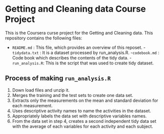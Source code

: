 # Getting and Cleaning data Course Project

This is the Coursera curse project for the Getting and Cleaning data.
This repository contains the following files:
 - `README.md` : This file, which provides an overview of this reposet.
 -`tidydata.txt` : It is a dataset processed by run_analysis.R.
 -`codebook.md` : Code book which describes the contents of the tidy data.
 -`run_analysis.R`: This is the script that was used to create tidy dataset.
 
 ## Process of making `run_analysis.R`
 
 1. Down load files and unzip it.
 1. Merges the training and the test sets to create one data set.
 1. Extracts only the measurements on the mean and standard deviation for each measurement.
 1. Uses descriptive activity names to name the activities in the dataset.
 1. Appropriately labels the data set with descriptive variables names.
 1. From the data set in step 4, creates a second independent tidy data set with the average of each variables for each activity and each subject.
